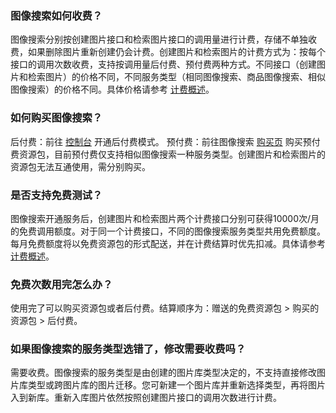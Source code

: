 ### 图像搜索如何收费？
图像搜索分别按创建图片接口和检索图片接口的调用量进行计费，存储不单独收费，如果删除图片重新创建仍会计费。创建图片和检索图片的计费方式为：按每个接口的调用次数收费，支持按调用量后付费、预付费两种方式。不同接口（创建图片和检索图片）的价格不同，不同服务类型（相同图像搜索、商品图像搜索、相似图像搜索）的价格不同。具体价格请参考 [计费概述](https://cloud.tencent.com/document/product/1589/74549)。

### 如何购买图像搜索？
后付费：前往 [控制台](https://console.cloud.tencent.com/tiia/searchimage) 开通后付费模式。
预付费：前往图像搜索 [购买页](https://buy.cloud.tencent.com/tiia_search) 购买预付费资源包，目前预付费仅支持相似图像搜索一种服务类型。创建图片和检索图片的资源包无法互通使用，需分别购买。

### 是否支持免费测试？
图像搜索开通服务后，创建图片和检索图片两个计费接口分别可获得10000次/月的免费调用额度。对于同一个计费接口，不同的图像搜索服务类型共用免费额度。每月免费额度将以免费资源包的形式配送，并在计费结算时优先扣减。具体请参考 [计费概述](https://cloud.tencent.com/document/product/1589/74549)。

### 免费次数用完怎么办？
使用完了可以购买资源包或者后付费。结算顺序为：赠送的免费资源包 > 购买的资源包 > 后付费。

### 如果图像搜索的服务类型选错了，修改需要收费吗？
需要收费。图像搜索的服务类型是由创建的图片库类型决定的，不支持直接修改图片库类型或跨图片库的图片迁移。您可新建一个图片库并重新选择类型，再将图片入到新库。重新入库图片依然按照创建图片接口的调用次数进行计费。
